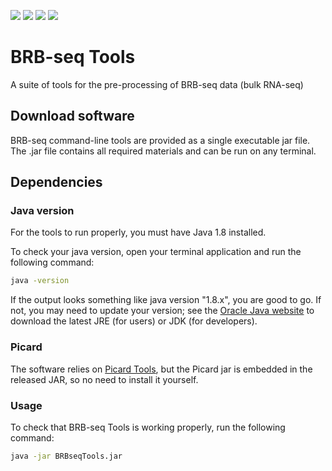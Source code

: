 ![](https://img.shields.io/badge/build-passing-green.svg)
![](https://img.shields.io/badge/version-1.0-blue.svg)
![](https://img.shields.io/badge/picard-2.9.0-blue.svg)
![](https://img.shields.io/badge/java-1.8-red.svg)

# BRB-seq Tools
A suite of tools for the pre-processing of BRB-seq data (bulk RNA-seq)

## Download software

BRB-seq command-line tools are provided as a single executable jar file. 
The .jar file contains all required materials and can be run on any terminal.

## Dependencies
### Java version
For the tools to run properly, you must have Java 1.8 installed. 

To check your java version, open your terminal application and run the following command:

```bash
java -version
```

If the output looks something like java version "1.8.x", you are good to go. 
If not, you may need to update your version; see the [Oracle Java website](http://www.oracle.com/technetwork/java/javase/downloads/) to download the latest JRE (for users) or JDK (for developers).

### Picard
The software relies on [Picard Tools](http://broadinstitute.github.io/picard/), but the Picard jar is embedded in the released JAR, so no need to install it yourself.

### Usage

To check that BRB-seq Tools is working properly, run the following command:

```bash
java -jar BRBseqTools.jar
```